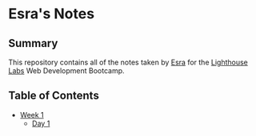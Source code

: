 # Esra's Notes
## Summary 

This repository contains all of the notes taken by [Esra](https://github.com/sahinesra) for the [Lighthouse Labs](https://www.lighthouselabs.ca) Web Development Bootcamp.

## Table of Contents

* [Week 1](/Week_1)
  * [Day 1](/Week_1/Day_1)